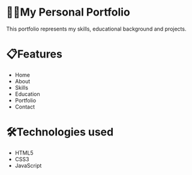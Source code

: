 # 👩‍🎓My Personal Portfolio
This portfolio represents my skills, educational background and projects.


# 📋Features

- Home
- About
- Skills
- Education
- Portfolio
- Contact

# 🛠️Technologies used

- HTML5
- CSS3
- JavaScript
